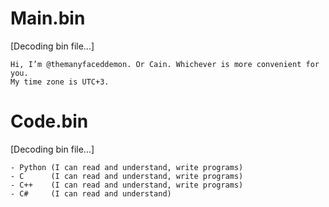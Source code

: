 # Main.bin
[Decoding bin file...]
```
Hi, I’m @themanyfaceddemon. Or Cain. Whichever is more convenient for you.
My time zone is UTC+3.
```

# Code.bin
[Decoding bin file...]
```
- Python (I can read and understand, write programs)
- С      (I can read and understand, write programs)
- С++    (I can read and understand, write programs)
- C#     (I can read and understand)
```
